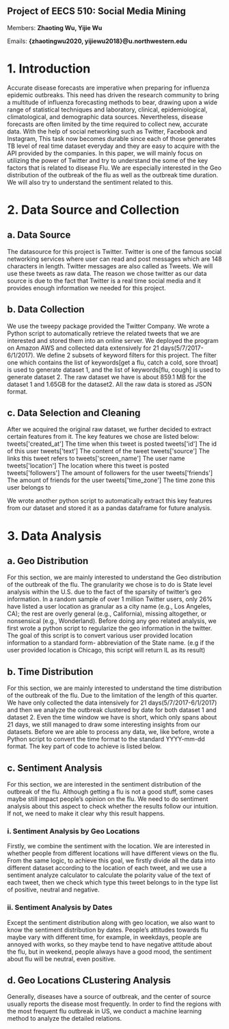 ## Project of EECS 510: Social Media Mining

Members: **Zhaoting Wu, Yijie Wu**

Emails: **{zhaotingwu2020, yijiewu2018}@u.northwestern.edu**

# 1. Introduction

Accurate disease forecasts are imperative when preparing for influenza epidemic outbreaks. This need has driven the research community to bring a multitude of influenza forecasting methods to bear, drawing upon a wide range of statistical techniques and laboratory, clinical, epidemiological, climatological, and demographic data sources. Nevertheless, disease forecasts are often limited by the time required to collect new, accurate data.
With the help of social networking such as Twitter, Facebook and Instagram, This task now becomes durable since each of those generates TB level of real time dataset everyday and they are easy to acquire with the API provided by the companies.
In this paper, we will mainly focus on utilizing the power of Twitter and try to  understand the some of the key factors that is related to disease Flu. We are especially interested in the Geo distribution of the outbreak of the flu as well as the outbreak time duration. We will also try to understand the sentiment related to this.

# 2. Data Source and Collection
## a. Data Source

The datasource for this project is Twitter. Twitter is one of the famous social networking services where user can read and post messages which are 148 characters in length. Twitter messages are also called as Tweets. We will use these tweets as raw data. The reason we chose twitter as our data source is due to the fact that Twitter is a real time social media and it provides enough information we needed for this project.

## b. Data Collection

We use the tweepy package provided the Twitter Company. We wrote a Python script to automatically retrieve the related tweets that we are interested and stored them into an online server. We deployed the program on Amazon AWS and collected data extensively for 21 days(5/7/2017-6/1/2017).  We define 2 subsets of keyword filters for this project. The filter one which contains the list of keywords[get a flu, catch a cold, sore throat] is used to generate dataset 1, and the list of keywords[flu, cough] is used to generate dataset 2.
The raw dataset we have is about 859.1 MB for the dataset 1 and 1.65GB for the dataset2. All the raw data is stored as JSON format.

## c. Data Selection and Cleaning

After we acquired the original raw dataset, we further decided to extract certain features from it. The key features we chose are listed below:
 tweets['created_at']          The time when this tweet is posted
 tweets['id']                  The id of this user
 tweets['text']                The content of the tweet
 tweets['source']      	       The links this tweet refers to
 tweets['screen_name']         The user name
 tweets['location']            The location where this tweet is posted
 tweets['followers'] 	         The amount of followers for the user
 tweets['friends'] 	           The amount of friends for the user
 tweets['time_zone']           The time zone this user belongs to
 
We wrote another python script to automatically extract this key features from our dataset and stored it as a pandas dataframe for future analysis.

# 3. Data Analysis

## a. Geo Distribution

For this section, we are mainly interested to understand the Geo distribution of the outbreak                                                                           of the flu. The granularity we chose is to do is State level analysis within the U.S. due to the fact of the sparsity of twitter’s geo information. In a random sample of over 1 million Twitter users, only 26% have listed a user location as granular as a city name (e.g., Los Angeles, CA); the rest are overly general (e.g., California), missing altogether, or nonsensical (e.g., Wonderland). 
Before doing any geo related analysis, we first wrote a python script to regularize the geo information in the twitter. The goal of this script is to convert various user provided location information to a standard form- abbreviation of the State name. (e.g if the user provided location is Chicago, this script will return IL as its result)

## b. Time Distribution

For this section, we are mainly interested to understand the time distribution of the outbreak                                                                           of the flu. Due to the limitation of the length of this quarter. We have only collected the data intensively for 21 days(5/7/2017-6/1/2017) and then we analyze the outbreak clustered by date for both dataset 1 and dataset 2. Even the time window we have is short, which only spans about 21 days, we still managed to draw some interesting insights from our datasets. 
Before we are able to process any data, we, like before, wrote a Python script to convert the time format to the standard YYYY-mm-dd format. The key part of code to achieve is listed below.

## c. Sentiment Analysis

For this section, we are interested in the sentiment distribution of the outbreak of the flu. Although getting a flu is not a good stuff, some cases maybe still impact people’s opinion on the flu. We need to do sentiment analysis about this aspect to check whether the results follow our intuition. If not, we need to make it clear why this result happens.

### i. Sentiment Analysis by Geo Locations 

Firstly, we combine the sentiment with the location. We are interested in whether people from different locations will have different views on the flu. From the same logic, to achieve this goal, we firstly divide all the data into different dataset according to the location of each tweet, and we use a sentiment analyze calculator to calculate the polarity value of the text of each tweet, then we check which type this tweet belongs to in the type list of positive, neutral and negative. 

### ii. Sentiment Analysis by Dates

Except the sentiment distribution along with geo location, we also want to know the sentiment distribution by dates. People’s attitudes towards flu maybe vary with different time, for example, in weekdays, people are annoyed with works, so they maybe tend to have negative attitude about the flu, but in weekend, people always have a good mood, the sentiment about flu will be neutral, even positive.

## d. Geo Locations CLustering Analysis

Generally, diseases have a source of outbreak, and the center of source usually reports the disease most frequently. In order to find the regions with the most frequent flu outbreak in US, we conduct a machine learning method to analyze the detailed relations.

